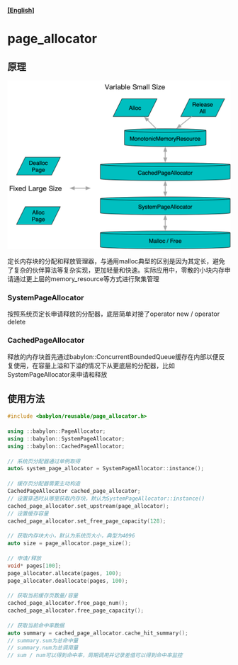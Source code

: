 **[[English]](page_allocator.en.md)**

# page_allocator

## 原理

![](images/page_allocator.png)

定长内存块的分配和释放管理器，与通用malloc典型的区别是因为其定长，避免了复杂的伙伴算法等复杂实现，更加轻量和快速。实际应用中，零散的小块内存申请通过更上层的memory_resource等方式进行聚集管理

### SystemPageAllocator

按照系统页定长申请释放的分配器，底层简单对接了operator new / operator delete

### CachedPageAllocator

释放的内存块首先通过babylon::ConcurrentBoundedQueue缓存在内部以便反复使用，在容量上溢和下溢的情况下从更底层的分配器，比如SystemPageAllocator来申请和释放

## 使用方法

```c++
#include <babylon/reusable/page_allocator.h>

using ::babylon::PageAllocator;
using ::babylon::SystemPageAllocator;
using ::babylon::CachedPageAllocator;

// 系统页分配器通过单例取得
auto& system_page_allocator = SystemPageAllocator::instance();

// 缓存页分配器需要主动构造
CachedPageAllocator cached_page_allocator;
// 设置穿透时从哪里获取内存块，默认为SystemPageAllocator::instance()
cached_page_allocator.set_upstream(page_allocator);
// 设置缓存容量
cached_page_allocator.set_free_page_capacity(128);

// 获取内存块大小，默认为系统页大小，典型为4096
auto size = page_allocator.page_size();

// 申请/释放
void* pages[100];
page_allocator.allocate(pages, 100);
page_allocator.deallocate(pages, 100);

// 获取当前缓存页数量/容量
cached_page_allocator.free_page_num();
cached_page_allocator.free_page_capacity();

// 获取当前命中率数据
auto summary = cached_page_allocator.cache_hit_summary();
// summary.sum为总命中量
// summary.num为总调用量
// sum / num可以得到命中率，周期调用并记录差值可以得到命中率监控
```
